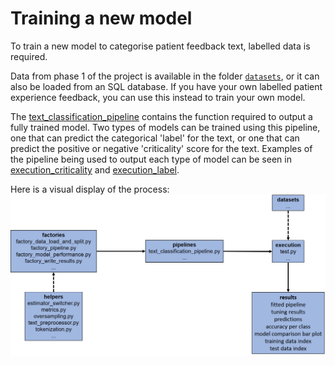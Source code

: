# Training a new model

To train a new model to categorise patient feedback text, labelled data is required.

Data from phase 1 of the project is available in the folder [`datasets`](https://github.com/CDU-data-science-team/pxtextmining/blob/main/datasets/text_data.csv), or it can also be loaded from an SQL database. If you have your own labelled patient experience feedback, you can use this instead to train your own model.

The [text_classification_pipeline](../../reference/pipelines/text_classification_pipeline) contains the function required to output a fully trained model. Two types of models can be trained using this pipeline, one that can predict the categorical 'label' for the text, or one that can predict the positive or negative 'criticality' score for the text. Examples of the pipeline being used to output each type of model can be seen in [execution_criticality](https://github.com/CDU-data-science-team/pxtextmining/blob/main/execution/execution_criticality.py) and [execution_label](https://github.com/CDU-data-science-team/pxtextmining/blob/main/execution/execution_label.py).

Here is a visual display of the process:
![](https://raw.githubusercontent.com/CDU-data-science-team/pxtextmining/main/text_classification_package_structure.png)
